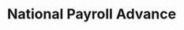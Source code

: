 ---
title: National Payroll Advance
slug: national-payroll-advance
updated-on: '2024-05-30T13:44:31.749Z'
created-on: '2024-05-30T13:41:46.671Z'
published-on: '2024-05-30T13:54:32.469Z'
f_city-state-2:
- cms/city/cambridge-oh.md
- cms/city/dover-oh.md
- cms/city/marietta-oh.md
- cms/city/saint-clairsville-oh.md
f_locations:
- cms/payday-loan/national-payroll-advance-22832.md
- cms/payday-loan/national-payroll-advance-22833.md
- cms/payday-loan/national-payroll-advance-22834.md
- cms/payday-loan/national-payroll-advance-22835.md
f_states:
- cms/state/ohio.md
layout: '[company].html'
tags: company
---